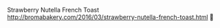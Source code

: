 Strawberry Nutella French Toast	http://bromabakery.com/2016/03/strawberry-nutella-french-toast.html	
਍